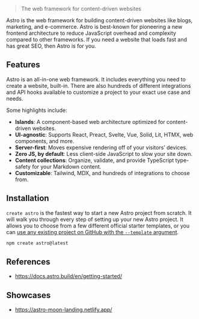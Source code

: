 > The web framework for content-driven websites

Astro is the web framework for building content-driven websites like blogs, marketing, and e-commerce.
Astro is best-known for pioneering a new frontend architecture to reduce JavaScript overhead and complexity
compared to other frameworks. If you need a website that loads fast and has great SEO, then Astro is for you.

## Features

Astro is an all-in-one web framework.
It includes everything you need to create a website, built-in.
There are also hundreds of different integrations and API hooks available
to customize a project to your exact use case and needs.

Some highlights include:

-   **Islands**: A component-based web architecture optimized for content-driven websites.
-   **UI-agnostic**: Supports React, Preact, Svelte, Vue, Solid, Lit, HTMX, web components, and more.
-   **Server-first**: Moves expensive rendering off of your visitors’ devices.
-   **Zero JS, by default**: Less client-side JavaScript to slow your site down.
-   **Content collections**: Organize, validate, and provide TypeScript type-safety for your Markdown content.
-   **Customizable**: Tailwind, MDX, and hundreds of integrations to choose from.

## Installation

`create astro` is the fastest way to start a new Astro project from scratch. It will walk you through every step of setting up your new Astro project. It allows you to choose from a few different official starter templates, or you can [use any existing project on GitHub with the `--template` argument](https://docs.astro.build/en/install/auto/#starter-templates).

```bash
npm create astro@latest
```

## References

-   <https://docs.astro.build/en/getting-started/>

## Showcases

-   <https://astro-moon-landing.netlify.app/>
